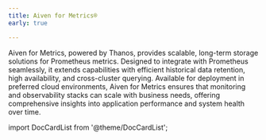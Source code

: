 ```yaml
---
title: Aiven for Metrics®
early: true

---
```


Aiven for Metrics, powered by Thanos, provides scalable, long-term storage solutions
for Prometheus metrics. Designed to integrate with Prometheus seamlessly, it extends
capabilities with efficient historical data retention, high availability, and
cross-cluster querying. Available for deployment in preferred cloud environments,
Aiven for Metrics ensures that monitoring and observability stacks can scale with
business needs, offering comprehensive insights into application performance and
system health over time.

import DocCardList from '@theme/DocCardList';

<DocCardList />
